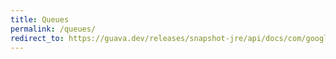 ```yaml
---
title: Queues
permalink: /queues/
redirect_to: https://guava.dev/releases/snapshot-jre/api/docs/com/google/common/collect/Queues.html
---
```

